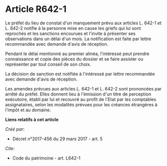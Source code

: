 # Article R642-1

Le préfet du lieu de constat d'un manquement prévu aux articles L. 642-1 et L. 642-2 notifie à la personne mise en cause les
griefs qui lui sont reprochés et les sanctions encourues et l'invite à présenter ses observations dans un délai d'un mois. La
notification est faite par lettre recommandée avec demande d'avis de réception. 

Pendant le délai mentionné au premier alinéa, l'intéressé peut prendre connaissance et copie des pièces du dossier et se
faire assister ou représenter par tout conseil de son choix. 

La décision de sanction est notifiée à l'intéressé par lettre recommandée avec demande d'avis de réception. 

Les amendes prévues aux articles L. 642-1 et L. 642-2 sont prononcées par arrêté du préfet. Elles donnent lieu à l'émission
d'un titre de perception exécutoire, établi par lui et recouvré au profit de l'Etat par les comptables assignataires, selon
les modalités prévues pour les créances étrangères à l'impôt et au domaine.

**Liens relatifs à cet article**

_Créé par_:

  - Décret n°2017-456 du 29 mars 2017 - art. 5

_Cite_:

  - Code du patrimoine - art. L642-1
